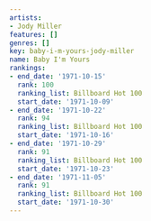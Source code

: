 ```yaml
---
artists:
- Jody Miller
features: []
genres: []
key: baby-i-m-yours-jody-miller
name: Baby I'm Yours
rankings:
- end_date: '1971-10-15'
  rank: 100
  ranking_list: Billboard Hot 100
  start_date: '1971-10-09'
- end_date: '1971-10-22'
  rank: 94
  ranking_list: Billboard Hot 100
  start_date: '1971-10-16'
- end_date: '1971-10-29'
  rank: 91
  ranking_list: Billboard Hot 100
  start_date: '1971-10-23'
- end_date: '1971-11-05'
  rank: 91
  ranking_list: Billboard Hot 100
  start_date: '1971-10-30'
---
```


